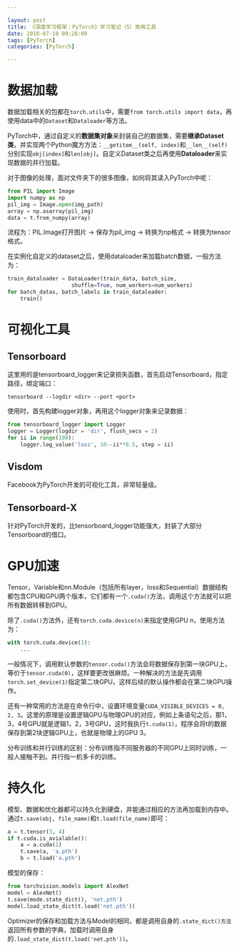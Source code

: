 ```yaml
---

layout: post
title: 《深度学习框架：PyTorch》学习笔记（5）常用工具
date: 2018-07-10 09:28:09
tags: [PyTorch]
categories: [PyTorch]

---
```


# 数据加载

数据加载相关的包都在`torch.utils`中，需要`from torch.utils import data`，再使用data中的`Dataset`和`Dataloader`等方法。

PyTorch中，通过自定义的**数据集对象**来封装自己的数据集，需要**继承Dataset类**，并实现两个Python魔方方法：`__getitem__(self, index)`和`__len__(self)`分别实现`obj[index]`和`len[obj]`。自定义Dataset类之后再使用**Dataloader**来实现数据的并行加载。

对于图像的处理，面对文件夹下的很多图像，如何将其读入PyTorch中呢：
```python
from PIL import Image
import numpy as np
pil_img = Image.open(img_path)
array = np.asarray(pil_img)
data = t.from_numpy(array)
```

流程为：PIL.Image打开图片 -> 保存为pil_img -> 转换为np格式 -> 转换为tensor格式。

在实例化自定义的dataset之后，使用dataloader来加载batch数据，一般方法为：
```python
train_dataloader = DataLoader(train_data, batch_size,
                    shuffle=True, num_workers=num_workers)
for batch_datas, batch_labels in train_dataloader:
	train()
```

# 可视化工具
## Tensorboard

这里用的是tensorboard_logger来记录损失函数，首先启动Tensorboard，指定路径，绑定端口：
```shell
tensorboard --logdir <dir> --port <port>
```

使用时，首先构建logger对象，再用这个logger对象来记录数据：
```python
from tensorboard_logger import Logger
logger = Logger(logdir = 'dir', flush_secs = 2)
for ii in range(100):
	logger.log_value('loss', 10--ii**0.5, step = ii)
```
## Visdom

Facebook为PyTorch开发的可视化工具，非常轻量级。
## Tensorboard-X

针对PyTorch开发的，比tensorboard_logger功能强大，封装了大部分Tensorboard的借口。
# GPU加速

Tensor，Variable和nn.Module（包括所有layer，loss和Sequential）数据结构都包含CPU和GPU两个版本，它们都有一个`.cuda()`方法，调用这个方法就可以把所有数据转移到GPU。

除了`.cuda()`方法外，还有`torch.cuda.device(n)`来指定使用GPU n，使用方法为：
```python
with torch.cuda.device(1):
	...
```

一般情况下，调用默认参数的`tensor.cuda()`方法会将数据保存到第一块GPU上，等价于`tensor.cuda(0)`，这样要更改很麻烦。一种解决的方法是先调用`torch.set_device(1)`指定第二块GPU，这样后续的默认操作都会在第二块GPU操作。

还有一种常用的方法是在命令行中，设置环境变量`CUDA_VISIBLE_DEVICES = 0, 2, 3`。这里的原理是设置逻辑GPU与物理GPU的对应，例如上条语句之后，那1，3，4号GPU就是逻辑1，2，3号GPU，这时我执行`t.cuda(1)`，程序会将t的数据保存到第2块逻辑GPU上，也就是物理上的GPU 3。

分布训练和并行训练的区别：分布训练指不同服务器的不同GPU上同时训练，一般人接触不到。并行指一机多卡的训练。

# 持久化

模型、数据和优化器都可以持久化到硬盘，并能通过相应的方法再加载到内存中。通过`t.save(obj, file_name)`和`t.load(file_name)`即可：
```python
a = t.tensor(3, 4)
if t.cuda.is_avialable():
	a = a.cuda(1)
	t.save(a, 'a.pth')
	b = t.load('a.pth')
```
模型的保存：
```python
from torchvision.models import AlexNet
model = AlexNet()
t.save(mode.state_dict(), 'net.pth')
model.load_state_dict(t.load('net.pth'))
```
Optimizer的保存和加载方法与Model的相同，都是调用自身的`.state_dict()方法`返回所有参数的字典，加载时调用自身的`.load_state_dict(t.load('net.pth'))`。